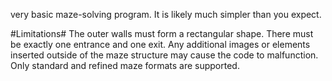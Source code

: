 very basic maze-solving program. It is likely much simpler than you expect.

#Limitations#
The outer walls must form a rectangular shape.
There must be exactly one entrance and one exit.
Any additional images or elements inserted outside of the maze structure may cause the code to malfunction.
Only standard and refined maze formats are supported.
